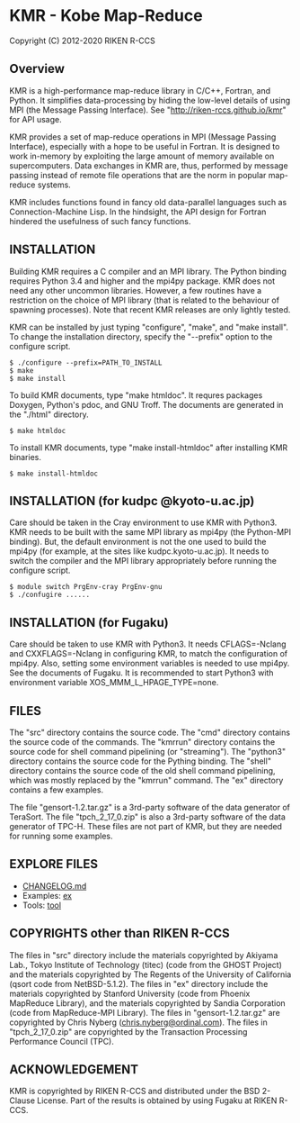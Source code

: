 # KMR - Kobe Map-Reduce

Copyright (C) 2012-2020 RIKEN R-CCS

## Overview

KMR is a high-performance map-reduce library in C/C++, Fortran, and
Python.  It simplifies data-processing by hiding the low-level details
of using MPI (the Message Passing Interface).  See
"http://riken-rccs.github.io/kmr" for API usage.

KMR provides a set of map-reduce operations in MPI (Message Passing
Interface), especially with a hope to be useful in Fortran.  It is
designed to work in-memory by exploiting the large amount of memory
available on supercomputers.  Data exchanges in KMR are, thus,
performed by message passing instead of remote file operations that
are the norm in popular map-reduce systems.

KMR includes functions found in fancy old data-parallel languages such
as Connection-Machine Lisp.  In the hindsight, the API design for
Fortran hindered the usefulness of such fancy functions.

## INSTALLATION

Building KMR requires a C compiler and an MPI library.  The Python
binding requires Python 3.4 and higher and the mpi4py package.  KMR
does not need any other uncommon libraries.  However, a few routines
have a restriction on the choice of MPI library (that is related to
the behaviour of spawning processes).  Note that recent KMR releases
are only lightly tested.

KMR can be installed by just typing "configure", "make", and "make
install".  To change the installation directory, specify the
"--prefix" option to the configure script.

    $ ./configure --prefix=PATH_TO_INSTALL
    $ make
    $ make install

To build KMR documents, type "make htmldoc".  It requres packages
Doxygen, Python's pdoc, and GNU Troff.  The documents are generated in
the "./html" directory.

    $ make htmldoc

To install KMR documents, type "make install-htmldoc" after installing
KMR binaries.

    $ make install-htmldoc

## INSTALLATION (for kudpc @kyoto-u.ac.jp)

Care should be taken in the Cray environment to use KMR with Python3.
KMR needs to be built with the same MPI library as mpi4py (the
Python-MPI binding).  But, the default environment is not the one used
to build the mpi4py (for example, at the sites like
kudpc.kyoto-u.ac.jp).  It needs to switch the compiler and the MPI
library appropriately before running the configure script.

    $ module switch PrgEnv-cray PrgEnv-gnu
    $ ./confugire ......

## INSTALLATION (for Fugaku)

Care should be taken to use KMR with Python3.  It needs CFLAGS=-Nclang
and CXXFLAGS=-Nclang in configuring KMR, to match the configuration of
mpi4py.  Also, setting some environment variables is needed to use
mpi4py.  See the documents of Fugaku.  It is recommended to start
Python3 with environment variable XOS_MMM_L_HPAGE_TYPE=none.

## FILES

The "src" directory contains the source code.  The "cmd" directory
contains the source code of the commands.  The "kmrrun" directory
contains the source code for shell command pipelining (or
"streaming").  The "python3" directory contains the source code for the
Pything binding.  The "shell" directory contains the source code of
the old shell command pipelining, which was mostly replaced by the
"kmrrun" command.  The "ex" directory contains a few examples.

The file "gensort-1.2.tar.gz" is a 3rd-party software of the data
generator of TeraSort.  The file "tpch_2_17_0.zip" is also a 3rd-party
software of the data generator of TPC-H.  These files are not part of
KMR, but they are needed for running some examples.

## EXPLORE FILES

* [CHANGELOG.md](CHANGELOG.md)
* Examples: [ex](ex)
* Tools: [tool](tool)

## COPYRIGHTS other than RIKEN R-CCS

The files in "src" directory include the materials copyrighted by
Akiyama Lab., Tokyo Institute of Technology (titec) (code from the
GHOST Project) and the materials copyrighted by The Regents of the
University of California (qsort code from NetBSD-5.1.2).  The files in
"ex" directory include the materials copyrighted by Stanford
University (code from Phoenix MapReduce Library), and the materials
copyrighted by Sandia Corporation (code from MapReduce-MPI Library).
The files in "gensort-1.2.tar.gz" are copyrighted by Chris Nyberg
(chris.nyberg@ordinal.com).  The files in "tpch_2_17_0.zip" are
copyrighted by the Transaction Processing Performance Council (TPC).

## ACKNOWLEDGEMENT

KMR is copyrighted by RIKEN R-CCS and distributed under the BSD
2-Clause License.  Part of the results is obtained by using Fugaku at
RIKEN R-CCS.
